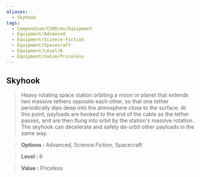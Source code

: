 ```yaml
---
aliases:
  - Skyhook
tags:
  - Compendium/CSRD/en/Equipment
  - Equipment/Advanced
  - Equipment/Science-Fiction
  - Equipment/Spacecraft
  - Equipment/Level/6
  - Equipment/Value/Priceless
---
```

  
    
## Skyhook    
    
>Heavy rotating space station orbiting a moon or planet that extends two massive tethers opposite each other, so that one tether periodically dips deep into the atmosphere close to the surface. At this point, payloads are hooked to the end of the cable as the tether passes, and are then flung into orbit by the station's massive rotation. The skyhook can decelerate and safely de-orbit other payloads in the same way.    
> **Options :** Advanced, Science Fiction, Spacecraft    
> **Level :** 6    
> **Value :** Priceless